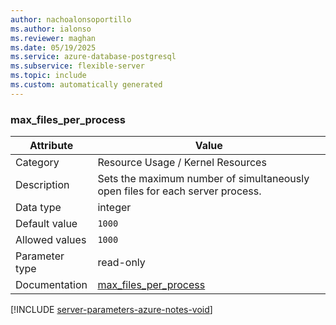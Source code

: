 ```yaml
---
author: nachoalonsoportillo
ms.author: ialonso
ms.reviewer: maghan
ms.date: 05/19/2025
ms.service: azure-database-postgresql
ms.subservice: flexible-server
ms.topic: include
ms.custom: automatically generated
---
```

### max_files_per_process

| Attribute | Value |
| --- | --- |
| Category | Resource Usage / Kernel Resources |
| Description | Sets the maximum number of simultaneously open files for each server process. |
| Data type | integer |
| Default value | `1000` |
| Allowed values | `1000` |
| Parameter type | read-only |
| Documentation | [max_files_per_process](https://www.postgresql.org/docs/16/runtime-config-resource.html#GUC-MAX-FILES-PER-PROCESS) |


[!INCLUDE [server-parameters-azure-notes-void](./server-parameters-azure-notes-void.md)]



